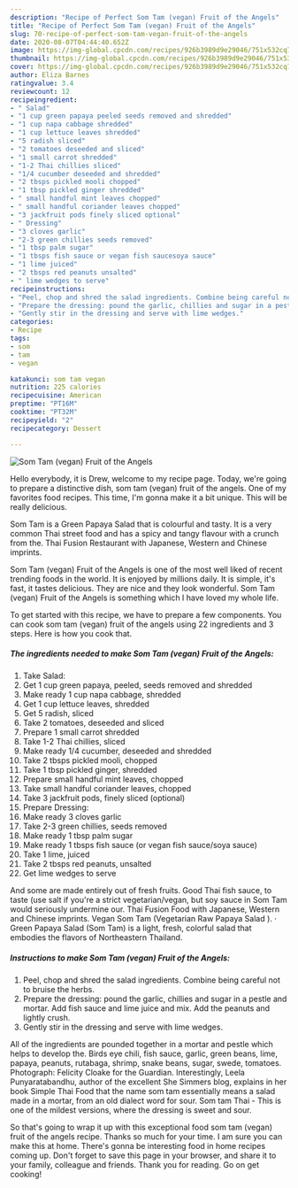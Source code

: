 ```yaml
---
description: "Recipe of Perfect Som Tam (vegan) Fruit of the Angels"
title: "Recipe of Perfect Som Tam (vegan) Fruit of the Angels"
slug: 70-recipe-of-perfect-som-tam-vegan-fruit-of-the-angels
date: 2020-08-07T04:44:40.652Z
image: https://img-global.cpcdn.com/recipes/926b3989d9e29046/751x532cq70/som-tam-vegan-fruit-of-the-angels-recipe-main-photo.jpg
thumbnail: https://img-global.cpcdn.com/recipes/926b3989d9e29046/751x532cq70/som-tam-vegan-fruit-of-the-angels-recipe-main-photo.jpg
cover: https://img-global.cpcdn.com/recipes/926b3989d9e29046/751x532cq70/som-tam-vegan-fruit-of-the-angels-recipe-main-photo.jpg
author: Eliza Barnes
ratingvalue: 3.4
reviewcount: 12
recipeingredient:
- " Salad"
- "1 cup green papaya peeled seeds removed and shredded"
- "1 cup napa cabbage shredded"
- "1 cup lettuce leaves shredded"
- "5 radish sliced"
- "2 tomatoes deseeded and sliced"
- "1 small carrot shredded"
- "1-2 Thai chillies sliced"
- "1/4 cucumber deseeded and shredded"
- "2 tbsps pickled mooli chopped"
- "1 tbsp pickled ginger shredded"
- " small handful mint leaves chopped"
- " small handful coriander leaves chopped"
- "3 jackfruit pods finely sliced optional"
- " Dressing"
- "3 cloves garlic"
- "2-3 green chillies seeds removed"
- "1 tbsp palm sugar"
- "1 tbsps fish sauce or vegan fish saucesoya sauce"
- "1 lime juiced"
- "2 tbsps red peanuts unsalted"
- " lime wedges to serve"
recipeinstructions:
- "Peel, chop and shred the salad ingredients. Combine being careful not to bruise the herbs."
- "Prepare the dressing: pound the garlic, chillies and sugar in a pestle and mortar. Add fish sauce and lime juice and mix. Add the peanuts and lightly crush."
- "Gently stir in the dressing and serve with lime wedges."
categories:
- Recipe
tags:
- som
- tam
- vegan

katakunci: som tam vegan 
nutrition: 225 calories
recipecuisine: American
preptime: "PT16M"
cooktime: "PT32M"
recipeyield: "2"
recipecategory: Dessert

---
```



![Som Tam (vegan) Fruit of the Angels](https://img-global.cpcdn.com/recipes/926b3989d9e29046/751x532cq70/som-tam-vegan-fruit-of-the-angels-recipe-main-photo.jpg)

Hello everybody, it is Drew, welcome to my recipe page. Today, we're going to prepare a distinctive dish, som tam (vegan) fruit of the angels. One of my favorites food recipes. This time, I'm gonna make it a bit unique. This will be really delicious.

Som Tam is a Green Papaya Salad that is colourful and tasty. It is a very common Thai street food and has a spicy and tangy flavour with a crunch from the. Thai Fusion Restaurant with Japanese, Western and Chinese imprints.

Som Tam (vegan) Fruit of the Angels is one of the most well liked of recent trending foods in the world. It is enjoyed by millions daily. It is simple, it's fast, it tastes delicious. They are nice and they look wonderful. Som Tam (vegan) Fruit of the Angels is something which I have loved my whole life.


To get started with this recipe, we have to prepare a few components. You can cook som tam (vegan) fruit of the angels using 22 ingredients and 3 steps. Here is how you cook that.

<!--inarticleads1-->

##### The ingredients needed to make Som Tam (vegan) Fruit of the Angels:

1. Take  Salad:
1. Get 1 cup green papaya, peeled, seeds removed and shredded
1. Make ready 1 cup napa cabbage, shredded
1. Get 1 cup lettuce leaves, shredded
1. Get 5 radish, sliced
1. Take 2 tomatoes, deseeded and sliced
1. Prepare 1 small carrot shredded
1. Take 1-2 Thai chillies, sliced
1. Make ready 1/4 cucumber, deseeded and shredded
1. Take 2 tbsps pickled mooli, chopped
1. Take 1 tbsp pickled ginger, shredded
1. Prepare  small handful mint leaves, chopped
1. Take  small handful coriander leaves, chopped
1. Take 3 jackfruit pods, finely sliced (optional)
1. Prepare  Dressing:
1. Make ready 3 cloves garlic
1. Take 2-3 green chillies, seeds removed
1. Make ready 1 tbsp palm sugar
1. Make ready 1 tbsps fish sauce (or vegan fish sauce/soya sauce)
1. Take 1 lime, juiced
1. Take 2 tbsps red peanuts, unsalted
1. Get  lime wedges to serve


And some are made entirely out of fresh fruits. Good Thai fish sauce, to taste (use salt if you&#39;re a strict vegetarian/vegan, but soy sauce in Som Tam would seriously undermine our. Thai Fusion Food with Japanese, Western and Chinese imprints. Vegan Som Tam (Vegetarian Raw Papaya Salad ). · Green Papaya Salad (Som Tam) is a light, fresh, colorful salad that embodies the flavors of Northeastern Thailand. 

<!--inarticleads2-->

##### Instructions to make Som Tam (vegan) Fruit of the Angels:

1. Peel, chop and shred the salad ingredients. Combine being careful not to bruise the herbs.
1. Prepare the dressing: pound the garlic, chillies and sugar in a pestle and mortar. Add fish sauce and lime juice and mix. Add the peanuts and lightly crush.
1. Gently stir in the dressing and serve with lime wedges.


All of the ingredients are pounded together in a mortar and pestle which helps to develop the. Birds eye chili, fish sauce, garlic, green beans, lime, papaya, peanuts, rutabaga, shrimp, snake beans, sugar, swede, tomatoes. Photograph: Felicity Cloake for the Guardian. Interestingly, Leela Punyaratabandhu, author of the excellent She Simmers blog, explains in her book Simple Thai Food that the name som tam essentially means a salad made in a mortar, from an old dialect word for sour. Som tam Thai - This is one of the mildest versions, where the dressing is sweet and sour. 

So that's going to wrap it up with this exceptional food som tam (vegan) fruit of the angels recipe. Thanks so much for your time. I am sure you can make this at home. There's gonna be interesting food in home recipes coming up. Don't forget to save this page in your browser, and share it to your family, colleague and friends. Thank you for reading. Go on get cooking!
